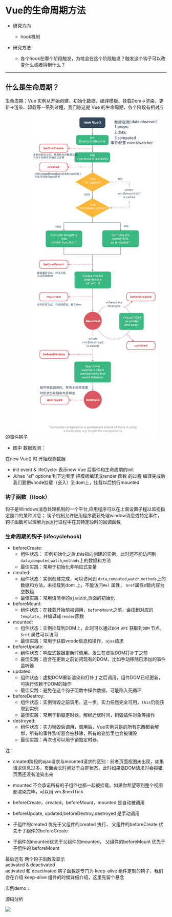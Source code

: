 # Vue的生命周期方法
* 研究方向
	- hook机制

* 研究方法
	- 各个hook在哪个阶段触发，为啥会在这个阶段触发？触发这个钩子可以改变什么或者得到什么？

******
## 什么是生命周期？

生命周期：Vue 实例从开始创建、初始化数据、编译模板、挂载Dom→渲染、更新→渲染、卸载等一系列过程，我们称这是 Vue 的生命周期，各个阶段有相对应的事件钩子
![vue 的生命周期](https://github.com/Littlombie/Vue-analysis/blob/master/02-lifeCycle/lifecycle.png?raw=true)

* 图中 数据观测： 
    
在new Vue() 时 开始观测数据

- init event & lifeCycle:  表示new Vue 后事件和生命周期的init
- 从has "el" options 到下边表示 把模板编译成render 函数 的过程 
编译完成后 我们要把vnode挂载（嵌入）到dom上，挂载以后执行mounted

### 钩子函数（Hook）

钩子是Windows消息处理机制的一个平台,应用程序可以在上面设置子程以监视指定窗口的某种消息；
钩子机制允许应用程序截获处理window消息或特定事件，
钩子函数可以理解为js运行进程中在其特定段时的回调函数

### 生命周期的钩子 (lifecyclehook)

- beforeCreate: 
  - 组件状态： 实例初始化之后,this指向创建的实例，此时还不能访问到`data`,`computed`,`watch`,`methods`上的数据和方法
  - 最佳实践：常用于初始化非响应式变量
- created:
  - 组件状态：实例创建完成，可以访问到 `data`,`computed`,`watch`,`methods`上的数据和方法，未挂载到dom 上，不能访问`#el` 属性， `$ref`属性d额内容为空数组
  - 最佳实践：常用语简单的`ajax请求`,页面的初始化  
- beforeMount: 
  - 组件状态：在挂载开始前被调用，`beforeMount`之前，会找到对应的`template`，并编译成`render`函数
- mounted:
  - 组件状态：实例挂载到DOM上，此时可以通过`DOM API` 获取到`DOM` 节点，`$ref` 属性可以访问
  - 最佳实践：常用于获取vnode信息和操作，`ajax`请求
- beforeUpdate:
  - 组件状态：响应式数据更新时调用，发生在虚拟DOM打补丁之前
  - 最佳实践：适合在更新之前访问现有的DOM，比如手动移除已添加的事件监听器
- updated:
  - 组件状态：虚拟DOM重新渲染和打补丁之后调用，组件DOM已经更新，可执行依赖于DOM的操作
  - 最佳实践：避免在这个钩子函数中操作数据，可能陷入死循环
- beforeDestroy:
   - 组件状态：实例销毁之前调用。这一步，实力任然完全可用，`this`仍能获取到实例
   - 最佳实践：常用于销毁定时器，解绑迁居时间，销毁插件对象等操作
- destroyed:
  - 组件状态：实力销毁后调用，调用后，Vue实例只是的所有东西都会解绑，所有的事件监听器会被移除，所有的姿势里也会被销毁  
  - 最佳实践：再次也可以用于销毁定时器，

注：
- created阶段的ajax请求与mounted请求的区别：前者页面视图未出现，如果请求信息过多，页面会长时间处于白屏状态，此时如果做DOM请求时会报错,页面还没有渲染出来
- mounted 不会承诺所有的子组件也都一起被挂载。如果你希望等到整个视图都渲染完毕，可以用 vm.$nextTick 

- beforeCreate，created，beforeMount，mounted 是自动被调用  
- beforeUpdate, updated,beforeDestroy,destroyed 是手动调用  

- 子组件的created 优先于父组件的created 执行， 父组件的beforeCreate 优先于子组件的beforeCreate
- 子组件的mounted优先于父组件的mounted， 父组件的beforeMount 优先于子组件的 beforeMount

最后还有 两个钩子函数没显示  
activated & deactivated  
activated 和 deactivated 钩子函数是专门为 keep-alive 组件定制的钩子，我们会在介绍 keep-alive 组件的时候详细介绍，这里先留个悬念

实例demo：

源码分析

![](https://files.jb51.net/file_images/article/201709/2017927151335093.png?2017827151357)